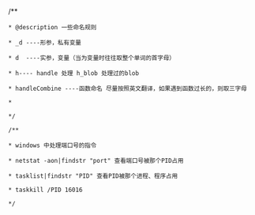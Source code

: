  /**

    * @description 一些命名规则

    * _d ----形参，私有变量

    * d  ----实参，变量（当为变量时往往取整个单词的首字母）

    * h---- handle 处理 h_blob 处理过的blob

    * handleCombine ----函数命名 尽量按照英文翻译，如果遇到函数过长的，则取三字母

    *

    */

    /**

    * windows 中处理端口号的指令

    * netstat -aon|findstr "port" 查看端口号被那个PID占用

    * tasklist|findstr "PID" 查看PID被那个进程、程序占用

    * taskkill /PID 16016

    */
